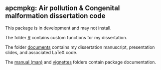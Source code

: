 ## apcmpkg: Air pollution & Congenital malformation dissertation code

This package is in development and may not install. 

The folder [R](R/) contains custom functions for my dissertation.

The folder [documents](documents/) contains my dissertation manuscript, presentation slides, and associated LaTeX code.

The [manual (man)](man/) and [vignettes](vignettes/) folders contain package documentation.


